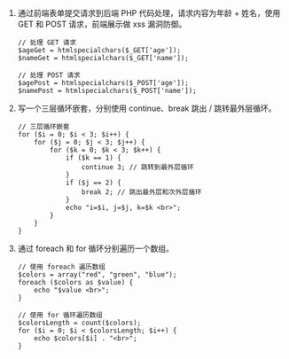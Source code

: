 1. 通过前端表单提交请求到后端 PHP 代码处理，请求内容为年龄 + 姓名，使用 GET 和 POST 请求，前端展示做 xss 漏洞防御。
   
   ```
   // 处理 GET 请求
   $ageGet = htmlspecialchars($_GET['age']);
   $nameGet = htmlspecialchars($_GET['name']);
   
   // 处理 POST 请求
   $agePost = htmlspecialchars($_POST['age']);
   $namePost = htmlspecialchars($_POST['name']);
   ```

2. 写一个三层循环嵌套，分别使用 continue、break 跳出 / 跳转最外层循环。
   
   ```
   // 三层循环嵌套
   for ($i = 0; $i < 3; $i++) {
       for ($j = 0; $j < 3; $j++) {
           for ($k = 0; $k < 3; $k++) {
               if ($k == 1) {
                   continue 3; // 跳转到最外层循环
               }
               if ($j == 2) {
                   break 2; // 跳出最外层和次外层循环
               }
               echo "i=$i, j=$j, k=$k <br>";
           }
       }
   }
   ```
   
   
3. 通过 foreach 和 for 循环分别遍历一个数组。
   
   ```
   // 使用 foreach 遍历数组
   $colors = array("red", "green", "blue");
   foreach ($colors as $value) {
       echo "$value <br>";
   }
   
   // 使用 for 循环遍历数组
   $colorsLength = count($colors);
   for ($i = 0; $i < $colorsLength; $i++) {
       echo $colors[$i] . "<br>";
   }
   ```
   
   



